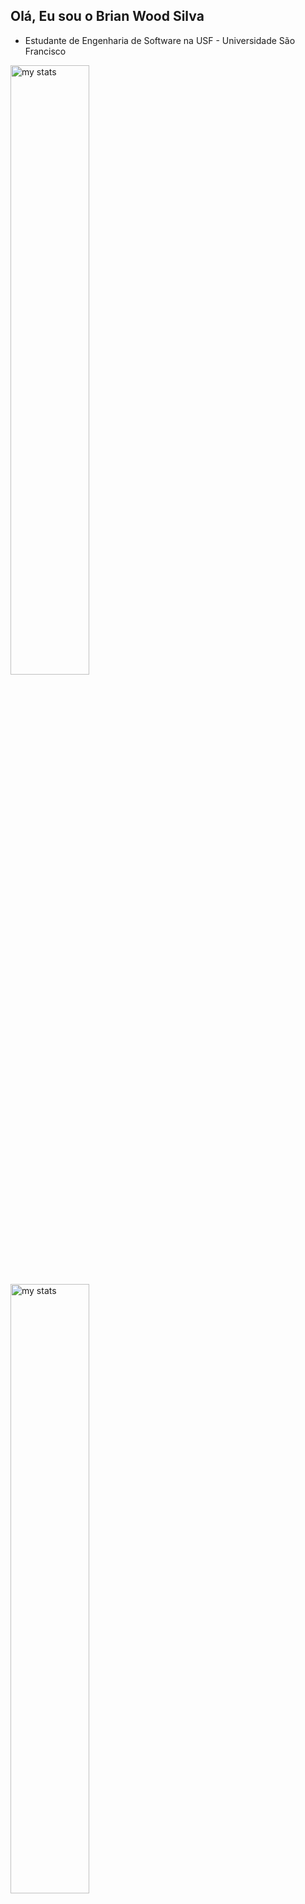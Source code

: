 ## Olá, Eu sou o Brian Wood Silva

- Estudante de Engenharia de Software na USF - Universidade São Francisco

<img alt="my stats" aling ="left"  width="50%" src="https://github-readme-stats.vercel.app/api?username=BrianWS01&show_icons=true&theme=dark"/>

<img alt="my stats" aling ="left"  width="50%" src="https://github-readme-stats.vercel.app/api/top-langs/?username=BrianWS01&layout=compact&theme=dark"/>


alt="my stats" aling ="left"  width="45%" 
